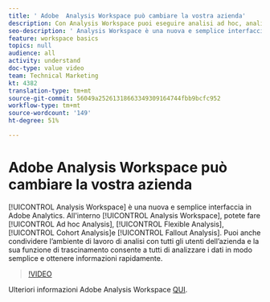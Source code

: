 ```yaml
---
title: ' Adobe  Analysis Workspace può cambiare la vostra azienda'
description: Con Analysis Workspace puoi eseguire analisi ad hoc, analisi flessibili, analisi per coorte e analisi di fallout.
seo-description: ' Analysis Workspace è una nuova e semplice interfaccia in  Adobe Analytics. In  Analysis Workspace potete eseguire analisi ad hoc, analisi flessibile, analisi per coorte e analisi di fallout. Puoi anche condividere l’ambiente di lavoro di analisi con tutti gli utenti dell’azienda e la sua funzione di trascinamento consente a tutti di analizzare i dati in modo semplice e ottenere informazioni rapidamente.'
feature: workspace basics
topics: null
audience: all
activity: understand
doc-type: value video
team: Technical Marketing
kt: 4382
translation-type: tm+mt
source-git-commit: 56049a25261318663349309164744fbb9bcfc952
workflow-type: tm+mt
source-wordcount: '149'
ht-degree: 51%

---
```



#  Adobe  Analysis Workspace può cambiare la vostra azienda

[!UICONTROL Analysis Workspace] è una nuova e semplice interfaccia in  Adobe Analytics. All&#39;interno [!UICONTROL Analysis Workspace], potete fare [!UICONTROL Ad hoc Analysis], [!UICONTROL Flexible Analysis], [!UICONTROL Cohort Analysis]e [!UICONTROL Fallout Analysis]. Puoi anche condividere l’ambiente di lavoro di analisi con tutti gli utenti dell’azienda e la sua funzione di trascinamento consente a tutti di analizzare i dati in modo semplice e ottenere informazioni rapidamente.

>[!VIDEO](https://video.tv.adobe.com/v/31501/?quality=12)

Ulteriori informazioni  Adobe  Analysis Workspace [QUI](https://www.adobe.com/analytics/ad-hoc-analysis.html?sdid=T32PLYTV&amp;mv=search).
